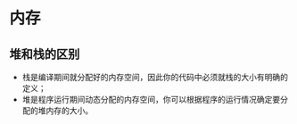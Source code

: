 # 内存

## 堆和栈的区别

* 栈是编译期间就分配好的内存空间，因此你的代码中必须就栈的大小有明确的定义；
* 堆是程序运行期间动态分配的内存空间，你可以根据程序的运行情况确定要分配的堆内存的大小。